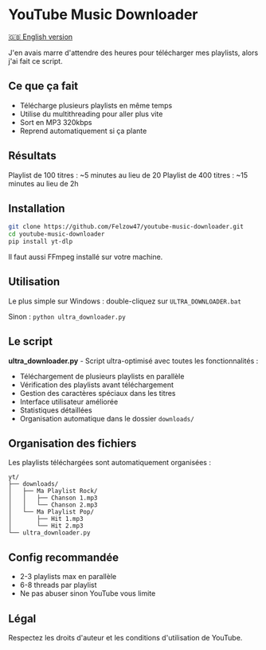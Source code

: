 # YouTube Music Downloader

[🇬🇧 English version](README_EN.md)

J'en avais marre d'attendre des heures pour télécharger mes playlists, alors j'ai fait ce script.

## Ce que ça fait

- Télécharge plusieurs playlists en même temps
- Utilise du multithreading pour aller plus vite
- Sort en MP3 320kbps 
- Reprend automatiquement si ça plante

## Résultats

Playlist de 100 titres : ~5 minutes au lieu de 20
Playlist de 400 titres : ~15 minutes au lieu de 2h

## Installation

```bash
git clone https://github.com/Felzow47/youtube-music-downloader.git
cd youtube-music-downloader
pip install yt-dlp
```

Il faut aussi FFmpeg installé sur votre machine.

## Utilisation

Le plus simple sur Windows : double-cliquez sur `ULTRA_DOWNLOADER.bat`

Sinon : `python ultra_downloader.py`

## Le script

**ultra_downloader.py** - Script ultra-optimisé avec toutes les fonctionnalités :

- Téléchargement de plusieurs playlists en parallèle
- Vérification des playlists avant téléchargement
- Gestion des caractères spéciaux dans les titres
- Interface utilisateur améliorée
- Statistiques détaillées
- Organisation automatique dans le dossier `downloads/`

## Organisation des fichiers

Les playlists téléchargées sont automatiquement organisées :

```text
yt/
├── downloads/
│   ├── Ma Playlist Rock/
│   │   ├── Chanson 1.mp3
│   │   └── Chanson 2.mp3
│   └── Ma Playlist Pop/
│       ├── Hit 1.mp3
│       └── Hit 2.mp3
└── ultra_downloader.py
```

## Config recommandée

- 2-3 playlists max en parallèle
- 6-8 threads par playlist
- Ne pas abuser sinon YouTube vous limite

## Légal

Respectez les droits d'auteur et les conditions d'utilisation de YouTube.
